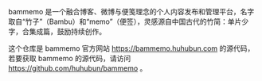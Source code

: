 bammemo 是一个融合博客、微博与便笺理念的个人内容发布和管理平台，名字取自“竹子”（Bambu）和“memo”（便签），灵感源自中国古代的竹简：单片少字，合集成篇，鼓励持续创作。

这个仓库是 bammemo 官方网站 https://bammemo.huhubun.com 的源代码，若要获取 bammemo 的源代码，请访问 https://github.com/huhubun/bammemo 。
